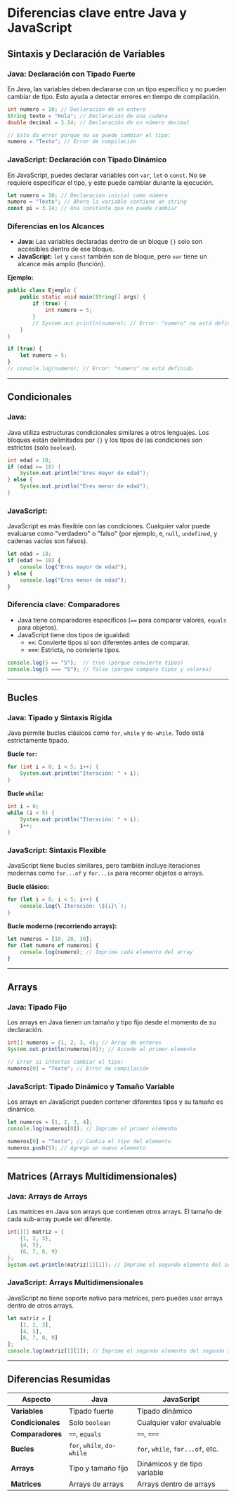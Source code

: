 
# Diferencias clave entre Java y JavaScript

## Sintaxis y Declaración de Variables

### Java: Declaración con Tipado Fuerte
En Java, las variables deben declararse con un tipo específico y no pueden cambiar de tipo. Esto ayuda a detectar errores en tiempo de compilación.

```java
int numero = 10; // Declaración de un entero
String texto = "Hola"; // Declaración de una cadena
double decimal = 3.14; // Declaración de un número decimal

// Esto da error porque no se puede cambiar el tipo:
numero = "Texto"; // Error de compilación
```

### JavaScript: Declaración con Tipado Dinámico
En JavaScript, puedes declarar variables con `var`, `let` o `const`. No se requiere especificar el tipo, y este puede cambiar durante la ejecución.

```javascript
let numero = 10; // Declaración inicial como número
numero = "Texto"; // Ahora la variable contiene un string
const pi = 3.14; // Una constante que no puede cambiar
```

### Diferencias en los Alcances
- **Java:** Las variables declaradas dentro de un bloque `{}` solo son accesibles dentro de ese bloque.
- **JavaScript:** `let` y `const` también son de bloque, pero `var` tiene un alcance más amplio (función).

**Ejemplo:**
```java
public class Ejemplo {
    public static void main(String[] args) {
        if (true) {
            int numero = 5;
        }
        // System.out.println(numero); // Error: "numero" no está definido fuera del bloque
    }
}
```

```javascript
if (true) {
    let numero = 5;
}
// console.log(numero); // Error: "numero" no está definido
```

---

## Condicionales

### Java:
Java utiliza estructuras condicionales similares a otros lenguajes. Los bloques están delimitados por `{}` y los tipos de las condiciones son estrictos (solo `boolean`).

```java
int edad = 18;
if (edad >= 18) {
    System.out.println("Eres mayor de edad");
} else {
    System.out.println("Eres menor de edad");
}
```

### JavaScript:
JavaScript es más flexible con las condiciones. Cualquier valor puede evaluarse como "verdadero" o "falso" (por ejemplo, `0`, `null`, `undefined`, y cadenas vacías son falsos).

```javascript
let edad = 18;
if (edad >= 18) {
    console.log("Eres mayor de edad");
} else {
    console.log("Eres menor de edad");
}
```

### Diferencia clave: Comparadores
- Java tiene comparadores específicos (`==` para comparar valores, `equals` para objetos).
- JavaScript tiene dos tipos de igualdad:
  - **`==`**: Convierte tipos si son diferentes antes de comparar.
  - **`===`**: Estricta, no convierte tipos.

```javascript
console.log(5 == "5");  // true (porque convierte tipos)
console.log(5 === "5"); // false (porque compara tipos y valores)
```

---

## Bucles

### Java: Tipado y Sintaxis Rígida
Java permite bucles clásicos como `for`, `while` y `do-while`. Todo está estrictamente tipado.

**Bucle `for`:**
```java
for (int i = 0; i < 5; i++) {
    System.out.println("Iteración: " + i);
}
```

**Bucle `while`:**
```java
int i = 0;
while (i < 5) {
    System.out.println("Iteración: " + i);
    i++;
}
```

### JavaScript: Sintaxis Flexible
JavaScript tiene bucles similares, pero también incluye iteraciones modernas como `for...of` y `for...in` para recorrer objetos o arrays.

**Bucle clásico:**
```javascript
for (let i = 0; i < 5; i++) {
    console.log(\`Iteración: \${i}\`);
}
```

**Bucle moderno (recorriendo arrays):**
```javascript
let numeros = [10, 20, 30];
for (let numero of numeros) {
    console.log(numero); // Imprime cada elemento del array
}
```

---

## Arrays

### Java: Tipado Fijo
Los arrays en Java tienen un tamaño y tipo fijo desde el momento de su declaración.

```java
int[] numeros = {1, 2, 3, 4}; // Array de enteros
System.out.println(numeros[0]); // Accede al primer elemento

// Error si intentas cambiar el tipo:
numeros[0] = "Texto"; // Error de compilación
```

### JavaScript: Tipado Dinámico y Tamaño Variable
Los arrays en JavaScript pueden contener diferentes tipos y su tamaño es dinámico.

```javascript
let numeros = [1, 2, 3, 4];
console.log(numeros[0]); // Imprime el primer elemento

numeros[0] = "Texto"; // Cambia el tipo del elemento
numeros.push(5); // Agrega un nuevo elemento
```

---

## Matrices (Arrays Multidimensionales)

### Java: Arrays de Arrays
Las matrices en Java son arrays que contienen otros arrays. El tamaño de cada sub-array puede ser diferente.

```java
int[][] matriz = {
    {1, 2, 3},
    {4, 5},
    {6, 7, 8, 9}
};
System.out.println(matriz[1][1]); // Imprime el segundo elemento del segundo sub-array
```

### JavaScript: Arrays Multidimensionales
JavaScript no tiene soporte nativo para matrices, pero puedes usar arrays dentro de otros arrays.

```javascript
let matriz = [
    [1, 2, 3],
    [4, 5],
    [6, 7, 8, 9]
];
console.log(matriz[1][1]); // Imprime el segundo elemento del segundo sub-array
```

---

## Diferencias Resumidas
| **Aspecto**            | **Java**                          | **JavaScript**                   |
|-------------------------|-----------------------------------|-----------------------------------|
| **Variables**           | Tipado fuerte                    | Tipado dinámico                  |
| **Condicionales**       | Solo `boolean`                   | Cualquier valor evaluable        |
| **Comparadores**        | `==`, `equals`                   | `==`, `===`                      |
| **Bucles**              | `for`, `while`, `do-while`       | `for`, `while`, `for...of`, etc. |
| **Arrays**              | Tipo y tamaño fijo               | Dinámicos y de tipo variable     |
| **Matrices**            | Arrays de arrays                 | Arrays dentro de arrays          |
